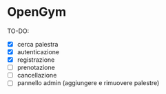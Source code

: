 # OpenGym

TO-DO:
- [X] cerca palestra
- [X] autenticazione
- [X] registrazione
- [ ] prenotazione
- [ ] cancellazione
- [ ] pannello admin (aggiungere e rimuovere palestre)